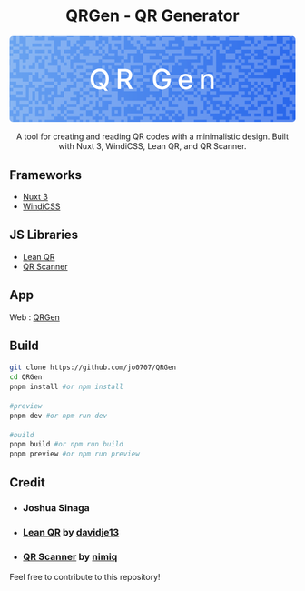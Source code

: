 <h1 align="center">QRGen - QR Generator</h1>

<p align="center">
  <img src="screenshots/banner.png"/>
</p>

<p align="center">
    A tool for creating and reading QR codes with a minimalistic design. Built with Nuxt 3, WindiCSS, Lean QR, and QR Scanner. 
</p>

## Frameworks

- [Nuxt 3](https://nuxt.com/)
- [WindiCSS](https://windicss.org/)

## JS Libraries

- [Lean QR](https://github.com/davidje13/lean-qr)
- [QR Scanner](https://github.com/nimiq/qr-scanner)

## App

Web : [QRGen](https://qr-gen-nu.vercel.app/)

## Build

```bash
git clone https://github.com/jo0707/QRGen
cd QRGen
pnpm install #or npm install

#preview
pnpm dev #or npm run dev

#build
pnpm build #or npm run build
pnpm preview #or npm run preview
```

## Credit

- ### Joshua Sinaga
- ### [Lean QR](https://github.com/davidje13/lean-qr) by [davidje13](https://github.com/davidje13)
- ### [QR Scanner](https://github.com/davidje13/lean-qr) by [nimiq](https://github.com/nimiq/qr-scanner)

Feel free to contribute to this repository!
